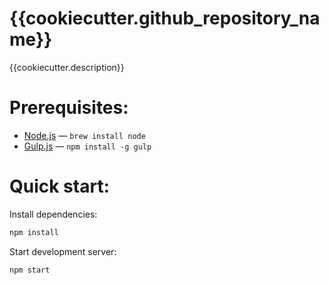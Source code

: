 # {{cookiecutter.github_repository_name}}
{{cookiecutter.description}}

# Prerequisites:

- [Node.js](https://nodejs.org/en/) — `brew install node`
- [Gulp.js](http://gulpjs.com/) — `npm install -g gulp`

# Quick start:

Install dependencies:

```bash
npm install
```

Start development server:

```bash
npm start
```
